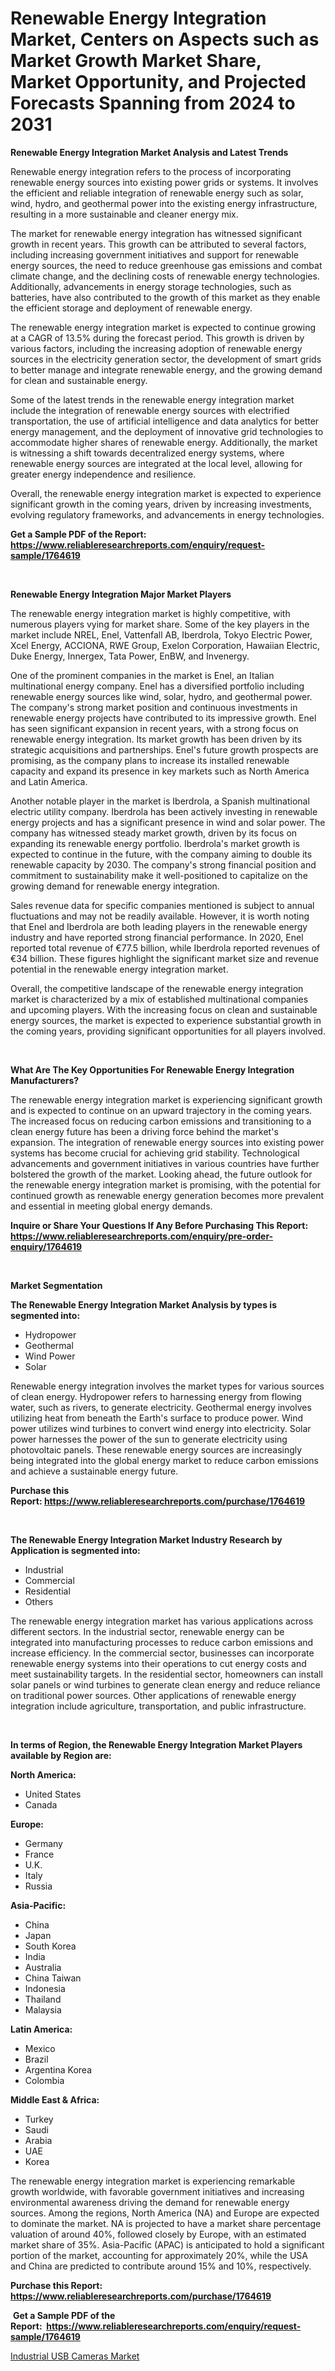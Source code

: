<p><h1>Renewable Energy Integration Market, Centers on Aspects such as Market Growth Market Share, Market Opportunity, and Projected Forecasts Spanning from 2024 to 2031</h1></p><p><strong>Renewable Energy Integration Market Analysis and Latest Trends</strong></p>
<p><p>Renewable energy integration refers to the process of incorporating renewable energy sources into existing power grids or systems. It involves the efficient and reliable integration of renewable energy such as solar, wind, hydro, and geothermal power into the existing energy infrastructure, resulting in a more sustainable and cleaner energy mix.</p><p>The market for renewable energy integration has witnessed significant growth in recent years. This growth can be attributed to several factors, including increasing government initiatives and support for renewable energy sources, the need to reduce greenhouse gas emissions and combat climate change, and the declining costs of renewable energy technologies. Additionally, advancements in energy storage technologies, such as batteries, have also contributed to the growth of this market as they enable the efficient storage and deployment of renewable energy.</p><p>The renewable energy integration market is expected to continue growing at a CAGR of 13.5% during the forecast period. This growth is driven by various factors, including the increasing adoption of renewable energy sources in the electricity generation sector, the development of smart grids to better manage and integrate renewable energy, and the growing demand for clean and sustainable energy.</p><p>Some of the latest trends in the renewable energy integration market include the integration of renewable energy sources with electrified transportation, the use of artificial intelligence and data analytics for better energy management, and the deployment of innovative grid technologies to accommodate higher shares of renewable energy. Additionally, the market is witnessing a shift towards decentralized energy systems, where renewable energy sources are integrated at the local level, allowing for greater energy independence and resilience.</p><p>Overall, the renewable energy integration market is expected to experience significant growth in the coming years, driven by increasing investments, evolving regulatory frameworks, and advancements in energy technologies.</p></p>
<p><strong>Get a Sample PDF of the Report:&nbsp; <a href="https://www.reliableresearchreports.com/enquiry/request-sample/1764619">https://www.reliableresearchreports.com/enquiry/request-sample/1764619</a></strong></p>
<p>&nbsp;</p>
<p><strong>Renewable Energy Integration Major Market Players</strong></p>
<p><p>The renewable energy integration market is highly competitive, with numerous players vying for market share. Some of the key players in the market include NREL, Enel, Vattenfall AB, Iberdrola, Tokyo Electric Power, Xcel Energy, ACCIONA, RWE Group, Exelon Corporation, Hawaiian Electric, Duke Energy, Innergex, Tata Power, EnBW, and Invenergy. </p><p>One of the prominent companies in the market is Enel, an Italian multinational energy company. Enel has a diversified portfolio including renewable energy sources like wind, solar, hydro, and geothermal power. The company's strong market position and continuous investments in renewable energy projects have contributed to its impressive growth. Enel has seen significant expansion in recent years, with a strong focus on renewable energy integration. Its market growth has been driven by its strategic acquisitions and partnerships. Enel's future growth prospects are promising, as the company plans to increase its installed renewable capacity and expand its presence in key markets such as North America and Latin America.</p><p>Another notable player in the market is Iberdrola, a Spanish multinational electric utility company. Iberdrola has been actively investing in renewable energy projects and has a significant presence in wind and solar power. The company has witnessed steady market growth, driven by its focus on expanding its renewable energy portfolio. Iberdrola's market growth is expected to continue in the future, with the company aiming to double its renewable capacity by 2030. The company's strong financial position and commitment to sustainability make it well-positioned to capitalize on the growing demand for renewable energy integration.</p><p>Sales revenue data for specific companies mentioned is subject to annual fluctuations and may not be readily available. However, it is worth noting that Enel and Iberdrola are both leading players in the renewable energy industry and have reported strong financial performance. In 2020, Enel reported total revenue of €77.5 billion, while Iberdrola reported revenues of €34 billion. These figures highlight the significant market size and revenue potential in the renewable energy integration market.</p><p>Overall, the competitive landscape of the renewable energy integration market is characterized by a mix of established multinational companies and upcoming players. With the increasing focus on clean and sustainable energy sources, the market is expected to experience substantial growth in the coming years, providing significant opportunities for all players involved.</p></p>
<p>&nbsp;</p>
<p><strong>What Are The Key Opportunities For Renewable Energy Integration Manufacturers?</strong></p>
<p><p>The renewable energy integration market is experiencing significant growth and is expected to continue on an upward trajectory in the coming years. The increased focus on reducing carbon emissions and transitioning to a clean energy future has been a driving force behind the market's expansion. The integration of renewable energy sources into existing power systems has become crucial for achieving grid stability. Technological advancements and government initiatives in various countries have further bolstered the growth of the market. Looking ahead, the future outlook for the renewable energy integration market is promising, with the potential for continued growth as renewable energy generation becomes more prevalent and essential in meeting global energy demands.</p></p>
<p><strong>Inquire or Share Your Questions If Any Before Purchasing This Report: <a href="https://www.reliableresearchreports.com/enquiry/pre-order-enquiry/1764619">https://www.reliableresearchreports.com/enquiry/pre-order-enquiry/1764619</a></strong></p>
<p>&nbsp;</p>
<p><strong>Market Segmentation</strong></p>
<p><strong>The Renewable Energy Integration Market Analysis by types is segmented into:</strong></p>
<p><ul><li>Hydropower</li><li>Geothermal</li><li>Wind Power</li><li>Solar</li></ul></p>
<p><p>Renewable energy integration involves the market types for various sources of clean energy. Hydropower refers to harnessing energy from flowing water, such as rivers, to generate electricity. Geothermal energy involves utilizing heat from beneath the Earth's surface to produce power. Wind power utilizes wind turbines to convert wind energy into electricity. Solar power harnesses the power of the sun to generate electricity using photovoltaic panels. These renewable energy sources are increasingly being integrated into the global energy market to reduce carbon emissions and achieve a sustainable energy future.</p></p>
<p><strong>Purchase this Report:&nbsp;<a href="https://www.reliableresearchreports.com/purchase/1764619">https://www.reliableresearchreports.com/purchase/1764619</a></strong></p>
<p>&nbsp;</p>
<p><strong>The Renewable Energy Integration Market Industry Research by Application is segmented into:</strong></p>
<p><ul><li>Industrial</li><li>Commercial</li><li>Residential</li><li>Others</li></ul></p>
<p><p>The renewable energy integration market has various applications across different sectors. In the industrial sector, renewable energy can be integrated into manufacturing processes to reduce carbon emissions and increase efficiency. In the commercial sector, businesses can incorporate renewable energy systems into their operations to cut energy costs and meet sustainability targets. In the residential sector, homeowners can install solar panels or wind turbines to generate clean energy and reduce reliance on traditional power sources. Other applications of renewable energy integration include agriculture, transportation, and public infrastructure.</p></p>
<p>&nbsp;</p>
<p><strong>In terms of Region, the Renewable Energy Integration Market Players available by Region are:</strong></p>
<p>
    <p> <strong> North America: </strong>
        <ul>
            <li>United States</li>
            <li>Canada</li>
        </ul>
        </p> 
    <p> <strong> Europe: </strong>
        <ul>
            <li>Germany</li>
            <li>France</li>
            <li>U.K.</li>
            <li>Italy</li>
            <li>Russia</li>
        </ul>
        </p> 
    <p> <strong> Asia-Pacific: </strong>
        <ul>
            <li>China</li>
            <li>Japan</li>
            <li>South Korea</li>
            <li>India</li>
            <li>Australia</li>
            <li>China Taiwan</li>
            <li>Indonesia</li>
            <li>Thailand</li>
            <li>Malaysia</li>
        </ul>
        </p> 
    <p> <strong> Latin America: </strong>
        <ul>
            <li>Mexico</li>
            <li>Brazil</li>
            <li>Argentina Korea</li>
            <li>Colombia</li>
        </ul>
        </p> 
    <p> <strong> Middle East & Africa: </strong>
        <ul>
            <li>Turkey</li>
            <li>Saudi</li>
            <li>Arabia</li>
            <li>UAE</li>
            <li>Korea</li>
        </ul>
    </p>
    </p>
<p><p>The renewable energy integration market is experiencing remarkable growth worldwide, with favorable government initiatives and increasing environmental awareness driving the demand for renewable energy sources. Among the regions, North America (NA) and Europe are expected to dominate the market. NA is projected to have a market share percentage valuation of around 40%, followed closely by Europe, with an estimated market share of 35%. Asia-Pacific (APAC) is anticipated to hold a significant portion of the market, accounting for approximately 20%, while the USA and China are predicted to contribute around 15% and 10%, respectively.</p></p>
<p><strong>Purchase this Report: <a href="https://www.reliableresearchreports.com/purchase/1764619">https://www.reliableresearchreports.com/purchase/1764619</a></strong></p>
<p>&nbsp;<strong>Get a Sample PDF of the Report:&nbsp;&nbsp;<a href="https://www.reliableresearchreports.com/enquiry/request-sample/1764619">https://www.reliableresearchreports.com/enquiry/request-sample/1764619</a></strong></p>
<p><strong></strong></p>
<p><p><a href="https://github.com/Chiragrp23/Market-Research-Report-List-2/blob/main/industrial-usb-cameras-market.md">Industrial USB Cameras Market</a></p></p>